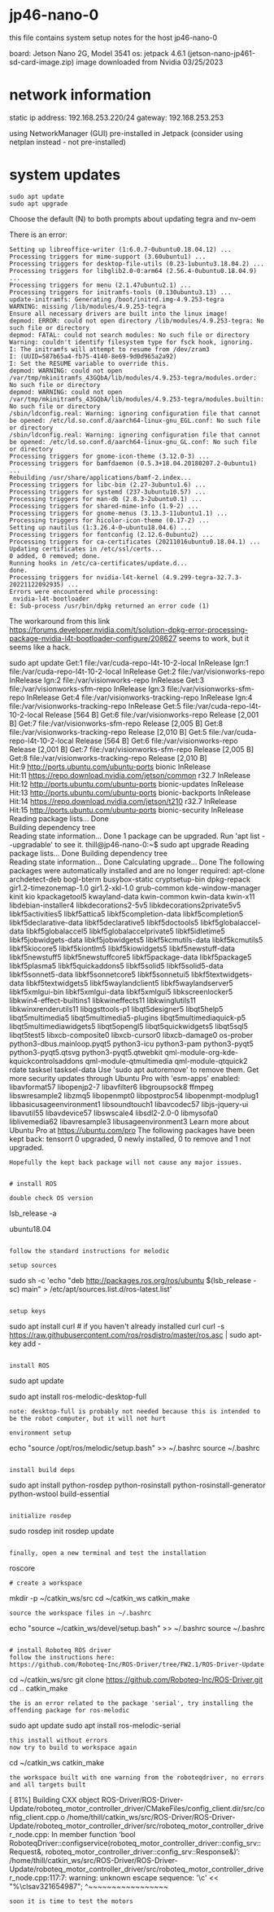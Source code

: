 # jp46-nano-0 

this file contains system setup notes for the host jp46-nano-0

board: Jetson Nano 2G, Model 3541
os: jetpack 4.6.1 (jetson-nano-jp461-sd-card-image.zip)
image downloaded from Nvidia 03/25/2023

# network information 

static ip address: 192.168.253.220/24
gateway: 192.168.253.253

using NetworkManager (GUI) pre-installed in Jetpack
(consider using netplan instead - not pre-installed)

# system updates

```
sudo apt update
sudo apt upgrade
```

Choose the default (N) to both prompts about updating tegra and nv-oem

There is an error:
```
Setting up libreoffice-writer (1:6.0.7-0ubuntu0.18.04.12) ...
Processing triggers for mime-support (3.60ubuntu1) ...
Processing triggers for desktop-file-utils (0.23-1ubuntu3.18.04.2) ...
Processing triggers for libglib2.0-0:arm64 (2.56.4-0ubuntu0.18.04.9) ...
Processing triggers for menu (2.1.47ubuntu2.1) ...
Processing triggers for initramfs-tools (0.130ubuntu3.13) ...
update-initramfs: Generating /boot/initrd.img-4.9.253-tegra
WARNING: missing /lib/modules/4.9.253-tegra
Ensure all necessary drivers are built into the linux image!
depmod: ERROR: could not open directory /lib/modules/4.9.253-tegra: No such file or directory
depmod: FATAL: could not search modules: No such file or directory
Warning: couldn't identify filesystem type for fsck hook, ignoring.
I: The initramfs will attempt to resume from /dev/zram3
I: (UUID=587b65a4-fb75-4140-8e69-9d0d965a2a92)
I: Set the RESUME variable to override this.
depmod: WARNING: could not open /var/tmp/mkinitramfs_43GQbA/lib/modules/4.9.253-tegra/modules.order: No such file or directory
depmod: WARNING: could not open /var/tmp/mkinitramfs_43GQbA/lib/modules/4.9.253-tegra/modules.builtin: No such file or directory
/sbin/ldconfig.real: Warning: ignoring configuration file that cannot be opened: /etc/ld.so.conf.d/aarch64-linux-gnu_EGL.conf: No such file or directory
/sbin/ldconfig.real: Warning: ignoring configuration file that cannot be opened: /etc/ld.so.conf.d/aarch64-linux-gnu_GL.conf: No such file or directory
Processing triggers for gnome-icon-theme (3.12.0-3) ...
Processing triggers for bamfdaemon (0.5.3+18.04.20180207.2-0ubuntu1) ...
Rebuilding /usr/share/applications/bamf-2.index...
Processing triggers for libc-bin (2.27-3ubuntu1.6) ...
Processing triggers for systemd (237-3ubuntu10.57) ...
Processing triggers for man-db (2.8.3-2ubuntu0.1) ...
Processing triggers for shared-mime-info (1.9-2) ...
Processing triggers for gnome-menus (3.13.3-11ubuntu1.1) ...
Processing triggers for hicolor-icon-theme (0.17-2) ...
Setting up nautilus (1:3.26.4-0~ubuntu18.04.6) ...
Processing triggers for fontconfig (2.12.6-0ubuntu2) ...
Processing triggers for ca-certificates (20211016ubuntu0.18.04.1) ...
Updating certificates in /etc/ssl/certs...
0 added, 0 removed; done.
Running hooks in /etc/ca-certificates/update.d...
done.
Processing triggers for nvidia-l4t-kernel (4.9.299-tegra-32.7.3-20221122092935) ...
Errors were encountered while processing:
 nvidia-l4t-bootloader
E: Sub-process /usr/bin/dpkg returned an error code (1)
```

The workaround from this link https://forums.developer.nvidia.com/t/solution-dpkg-error-processing-package-nvidia-l4t-bootloader-configure/208627
seems to work, but it seems like a hack.

 sudo apt update
Get:1 file:/var/cuda-repo-l4t-10-2-local  InRelease
Ign:1 file:/var/cuda-repo-l4t-10-2-local  InRelease
Get:2 file:/var/visionworks-repo  InRelease
Ign:2 file:/var/visionworks-repo  InRelease
Get:3 file:/var/visionworks-sfm-repo  InRelease
Ign:3 file:/var/visionworks-sfm-repo  InRelease
Get:4 file:/var/visionworks-tracking-repo  InRelease
Ign:4 file:/var/visionworks-tracking-repo  InRelease
Get:5 file:/var/cuda-repo-l4t-10-2-local  Release [564 B]
Get:6 file:/var/visionworks-repo  Release [2,001 B]
Get:7 file:/var/visionworks-sfm-repo  Release [2,005 B]
Get:8 file:/var/visionworks-tracking-repo  Release [2,010 B]
Get:5 file:/var/cuda-repo-l4t-10-2-local  Release [564 B]
Get:6 file:/var/visionworks-repo  Release [2,001 B]
Get:7 file:/var/visionworks-sfm-repo  Release [2,005 B]     
Get:8 file:/var/visionworks-tracking-repo  Release [2,010 B]                 
Hit:9 http://ports.ubuntu.com/ubuntu-ports bionic InRelease                  
Hit:11 https://repo.download.nvidia.com/jetson/common r32.7 InRelease               
Hit:12 http://ports.ubuntu.com/ubuntu-ports bionic-updates InRelease     
Hit:13 http://ports.ubuntu.com/ubuntu-ports bionic-backports InRelease                                      
Hit:14 https://repo.download.nvidia.com/jetson/t210 r32.7 InRelease                                         
Hit:15 http://ports.ubuntu.com/ubuntu-ports bionic-security InRelease    
Reading package lists... Done                      
Building dependency tree       
Reading state information... Done
1 package can be upgraded. Run 'apt list --upgradable' to see it.
thill@jp46-nano-0:~$ sudo apt upgrade
Reading package lists... Done
Building dependency tree       
Reading state information... Done
Calculating upgrade... Done
The following packages were automatically installed and are no longer required:
  apt-clone archdetect-deb bogl-bterm busybox-static cryptsetup-bin dpkg-repack gir1.2-timezonemap-1.0 gir1.2-xkl-1.0 grub-common kde-window-manager kinit kio
  kpackagetool5 kwayland-data kwin-common kwin-data kwin-x11 libdebian-installer4 libkdecorations2-5v5 libkdecorations2private5v5 libkf5activities5 libkf5attica5
  libkf5completion-data libkf5completion5 libkf5declarative-data libkf5declarative5 libkf5doctools5 libkf5globalaccel-data libkf5globalaccel5
  libkf5globalaccelprivate5 libkf5idletime5 libkf5jobwidgets-data libkf5jobwidgets5 libkf5kcmutils-data libkf5kcmutils5 libkf5kiocore5 libkf5kiontlm5
  libkf5kiowidgets5 libkf5newstuff-data libkf5newstuff5 libkf5newstuffcore5 libkf5package-data libkf5package5 libkf5plasma5 libkf5quickaddons5 libkf5solid5
  libkf5solid5-data libkf5sonnet5-data libkf5sonnetcore5 libkf5sonnetui5 libkf5textwidgets-data libkf5textwidgets5 libkf5waylandclient5 libkf5waylandserver5
  libkf5xmlgui-bin libkf5xmlgui-data libkf5xmlgui5 libkscreenlocker5 libkwin4-effect-builtins1 libkwineffects11 libkwinglutils11 libkwinxrenderutils11
  libqgsttools-p1 libqt5designer5 libqt5help5 libqt5multimedia5 libqt5multimedia5-plugins libqt5multimediaquick-p5 libqt5multimediawidgets5 libqt5opengl5
  libqt5quickwidgets5 libqt5sql5 libqt5test5 libxcb-composite0 libxcb-cursor0 libxcb-damage0 os-prober python3-dbus.mainloop.pyqt5 python3-icu python3-pam
  python3-pyqt5 python3-pyqt5.qtsvg python3-pyqt5.qtwebkit qml-module-org-kde-kquickcontrolsaddons qml-module-qtmultimedia qml-module-qtquick2 rdate tasksel
  tasksel-data
Use 'sudo apt autoremove' to remove them.
Get more security updates through Ubuntu Pro with 'esm-apps' enabled:
  libavformat57 libopenjp2-7 libavfilter6 libgroupsock8 ffmpeg libswresample2
  libzmq5 libopenmpt0 libpostproc54 libopenmpt-modplug1
  libbasicusageenvironment1 libsoundtouch1 libavcodec57 libjs-jquery-ui
  libavutil55 libavdevice57 libswscale4 libsdl2-2.0-0 libmysofa0
  liblivemedia62 libavresample3 libusageenvironment3
Learn more about Ubuntu Pro at https://ubuntu.com/pro
The following packages have been kept back:
  tensorrt
0 upgraded, 0 newly installed, 0 to remove and 1 not upgraded.
```
Hopefully the kept back package will not cause any major issues. 


# install ROS

double check OS version 
```
lsb_release -a

ubuntu18.04
```

follow the standard instructions for melodic

setup sources
```
sudo sh -c 'echo "deb http://packages.ros.org/ros/ubuntu $(lsb_release -sc) main" > /etc/apt/sources.list.d/ros-latest.list'
```

setup keys
```
sudo apt install curl # if you haven't already installed curl
curl -s https://raw.githubusercontent.com/ros/rosdistro/master/ros.asc | sudo apt-key add -
```

install ROS
```
sudo apt update

sudo apt install ros-melodic-desktop-full
```
note: desktop-full is probably not needed because this is intended to be the robot computer, but it will not hurt

environment setup

```
echo "source /opt/ros/melodic/setup.bash" >> ~/.bashrc
source ~/.bashrc
```

install build deps
```
sudo apt install python-rosdep python-rosinstall python-rosinstall-generator python-wstool build-essential
```

initialize rosdep
```
sudo rosdep init
rosdep update
```

finally, open a new terminal and test the installation 

```
roscore
```
# create a workspace  

```
mkdir -p ~/catkin_ws/src
cd ~/catkin_ws
catkin_make
```
source the workspace files in ~/.bashrc 
```
echo "source ~/catkin_ws/devel/setup.bash" >> ~/.bashrc
source ~/.bashrc
```

# install Roboteq ROS driver
follow the instructions here:
https://github.com/Roboteq-Inc/ROS-Driver/tree/FW2.1/ROS-Driver-Update

```
cd ~/catkin_ws/src
git clone https://github.com/Roboteq-Inc/ROS-Driver.git
cd ..
catkin_make
```
the is an error related to the package 'serial', try installing the offending package for ros-melodic

```
sudo apt update
sudo apt install ros-melodic-serial
```
this install without errors
now try to build to workspace again

```
cd ~/catkin_ws
catkin_make
```
the workspace built with one warning from the roboteqdriver, no errors and all targets built

```
[ 81%] Building CXX object ROS-Driver/ROS-Driver-Update/roboteq_motor_controller_driver/CMakeFiles/config_client.dir/src/config_client.cpp.o
/home/thill/catkin_ws/src/ROS-Driver/ROS-Driver-Update/roboteq_motor_controller_driver/src/roboteq_motor_controller_driver_node.cpp: In member function ‘bool RoboteqDriver::configservice(roboteq_motor_controller_driver::config_srv::Request&, roboteq_motor_controller_driver::config_srv::Response&)’:
/home/thill/catkin_ws/src/ROS-Driver/ROS-Driver-Update/roboteq_motor_controller_driver/src/roboteq_motor_controller_driver_node.cpp:117:7:
warning: unknown escape sequence: '\c'
    << "%\clsav321654987";
       ^~~~~~~~~~~~~~~~~~
```
soon it is time to test the motors





